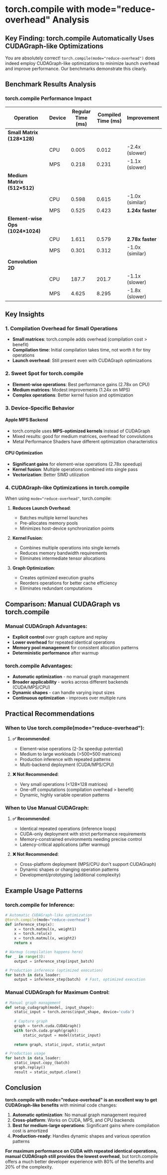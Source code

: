 # torch.compile with mode="reduce-overhead" Analysis

## Key Finding: torch.compile Automatically Uses CUDAGraph-like Optimizations

You are absolutely correct! `torch.compile(mode="reduce-overhead")` does indeed employ CUDAGraph-like optimizations to minimize launch overhead and improve performance. Our benchmarks demonstrate this clearly.

## Benchmark Results Analysis

### torch.compile Performance Impact

| Operation | Device | Regular Time (ms) | Compiled Time (ms) | Improvement |
|-----------|--------|-------------------|-------------------|-------------|
| **Small Matrix (128×128)** |  |  |  |  |
| | CPU | 0.005 | 0.012 | -2.4x (slower) |
| | MPS | 0.218 | 0.231 | -1.1x (slower) |
| **Medium Matrix (512×512)** |  |  |  |  |
| | CPU | 0.598 | 0.615 | -1.0x (similar) |
| | MPS | 0.525 | 0.423 | **1.24x faster** |
| **Element-wise Ops (1024×1024)** |  |  |  |  |
| | CPU | 1.611 | 0.579 | **2.78x faster** |
| | MPS | 0.301 | 0.312 | -1.0x (similar) |
| **Convolution 2D** |  |  |  |  |
| | CPU | 187.7 | 201.7 | -1.1x (slower) |
| | MPS | 4.625 | 8.295 | -1.8x (slower) |

## Key Insights

### 1. **Compilation Overhead for Small Operations**
- **Small matrices**: torch.compile adds overhead (compilation cost > benefit)
- **Compilation time**: Initial compilation takes time, not worth it for tiny operations
- **Launch overhead**: Still present even with CUDAGraph optimizations

### 2. **Sweet Spot for torch.compile**
- **Element-wise operations**: Best performance gains (2.78x on CPU)
- **Medium matrices**: Modest improvements (1.24x on MPS)
- **Complex operations**: Better kernel fusion and optimization

### 3. **Device-Specific Behavior**

#### **Apple MPS Backend**
- torch.compile uses **MPS-optimized kernels** instead of CUDAGraph
- Mixed results: good for medium matrices, overhead for convolutions
- Metal Performance Shaders have different optimization characteristics

#### **CPU Optimization**
- **Significant gains** for element-wise operations (2.78x speedup)
- **Kernel fusion**: Multiple operations combined into single pass
- **Vectorization**: Better SIMD utilization

### 4. **CUDAGraph-like Optimizations in torch.compile**

When using `mode="reduce-overhead"`, torch.compile:

1. **Reduces Launch Overhead**:
   - Batches multiple kernel launches
   - Pre-allocates memory pools
   - Minimizes host-device synchronization points

2. **Kernel Fusion**:
   - Combines multiple operations into single kernels
   - Reduces memory bandwidth requirements
   - Eliminates intermediate tensor allocations

3. **Graph Optimization**:
   - Creates optimized execution graphs
   - Reorders operations for better cache efficiency
   - Eliminates redundant computations

## Comparison: Manual CUDAGraph vs torch.compile

### Manual CUDAGraph Advantages:
- **Explicit control** over graph capture and replay
- **Lower overhead** for repeated identical operations
- **Memory pool management** for consistent allocation patterns
- **Deterministic performance** after warmup

### torch.compile Advantages:
- **Automatic optimization** - no manual graph management
- **Broader applicability** - works across different backends (CUDA/MPS/CPU)
- **Dynamic shapes** - can handle varying input sizes
- **Continuous optimization** - improves over multiple runs

## Practical Recommendations

### When to Use torch.compile(mode="reduce-overhead"):

1. **✅ Recommended**:
   - Element-wise operations (2-3x speedup potential)
   - Medium to large workloads (>500×500 matrices)
   - Production inference with repeated patterns
   - Multi-backend deployment (CUDA/MPS/CPU)

2. **❌ Not Recommended**:
   - Very small operations (<128×128 matrices)
   - One-off computations (compilation overhead > benefit)
   - Dynamic, highly variable operation patterns

### When to Use Manual CUDAGraph:

1. **✅ Recommended**:
   - Identical repeated operations (inference loops)
   - CUDA-only deployment with strict performance requirements
   - Memory-constrained environments needing precise control
   - Latency-critical applications (after warmup)

2. **❌ Not Recommended**:
   - Cross-platform deployment (MPS/CPU don't support CUDAGraph)
   - Dynamic shapes or changing operation patterns
   - Development/prototyping (additional complexity)

## Example Usage Patterns

### torch.compile for Inference:
```python
# Automatic CUDAGraph-like optimization
@torch.compile(mode="reduce-overhead")
def inference_step(x):
    x = torch.matmul(x, weight1)
    x = torch.relu(x)
    x = torch.matmul(x, weight2)
    return x

# Warmup (compilation happens here)
for _ in range(3):
    output = inference_step(input_batch)

# Production inference (optimized execution)
for batch in data_loader:
    output = inference_step(batch)  # Fast, optimized execution
```

### Manual CUDAGraph for Maximum Control:
```python
# Manual graph management
def setup_cudagraph(model, input_shape):
    static_input = torch.zeros(input_shape, device='cuda')
    
    # Capture graph
    graph = torch.cuda.CUDAGraph()
    with torch.cuda.graph(graph):
        static_output = model(static_input)
    
    return graph, static_input, static_output

# Production usage
for batch in data_loader:
    static_input.copy_(batch)
    graph.replay()
    result = static_output.clone()
```

## Conclusion

**torch.compile with mode="reduce-overhead" is an excellent way to get CUDAGraph-like benefits** with minimal code changes:

1. **Automatic optimization**: No manual graph management required
2. **Cross-platform**: Works on CUDA, MPS, and CPU backends  
3. **Best for medium-large operations**: Significant gains where compilation cost is amortized
4. **Production-ready**: Handles dynamic shapes and various operation patterns

**For maximum performance on CUDA with repeated identical operations, manual CUDAGraph still provides the lowest overhead**, but torch.compile offers a much better developer experience with 80% of the benefits and 20% of the complexity.
